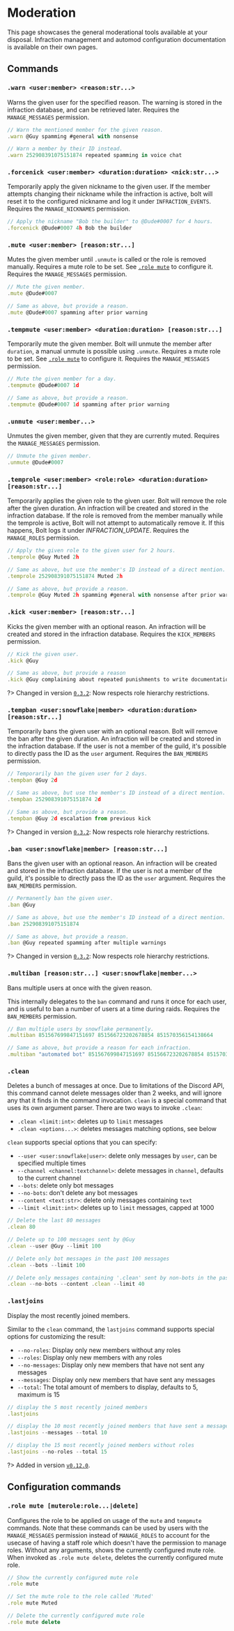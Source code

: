 # Moderation
This page showcases the general moderational tools available at your disposal. Infraction management and automod configuration documentation is available on their own pages.


## Commands
### `.warn <user:member> <reason:str...>`
Warns the given user for the specified reason. The warning is stored in the infraction database, and can be retrieved later.
Requires the `MANAGE_MESSAGES` permission.
```js
// Warn the mentioned member for the given reason.
.warn @Guy spamming #general with nonsense

// Warn a member by their ID instead.
.warn 252908391075151874 repeated spamming in voice chat
```

### `.forcenick <user:member> <duration:duration> <nick:str...>`
Temporarily apply the given nickname to the given user. If the member attempts changing their nickname while the infraction is active, bolt will reset it to the configured nickname and log it under `INFRACTION_EVENTS`.
Requires the `MANAGE_NICKNAMES` permission.
```js
// Apply the nickname "Bob the builder" to @Dude#0007 for 4 hours.
.forcenick @Dude#0007 4h Bob the builder
```

### `.mute <user:member> [reason:str...]`
Mutes the given member until `.unmute` is called or the role is removed manually.
Requires a mute role to be set. See [`.role mute`](cogs/moderation#role-mute-muteroleroledelete) to configure it.
Requires the `MANAGE_MESSAGES` permission.
```js
// Mute the given member.
.mute @Dude#0007

// Same as above, but provide a reason.
.mute @Dude#0007 spamming after prior warning
```

### `.tempmute <user:member> <duration:duration> [reason:str...]`
Temporarily mute the given member.
Bolt will unmute the member after `duration`, a manual unmute is possible using `.unmute`.
Requires a mute role to be set. See [`.role mute`](cogs/moderation#role-mute-muteroleroledelete) to configure it.
Requires the `MANAGE_MESSAGES` permission.
```js
// Mute the given member for a day.
.tempmute @Dude#0007 1d

// Same as above, but provide a reason.
.tempmute @Dude#0007 1d spamming after prior warning
```

### `.unmute <user:member...>`
Unmutes the given member, given that they are currently muted.
Requires the `MANAGE_MESSAGES` permission.
```js
// Unmute the given member.
.unmute @Dude#0007
```

### `.temprole <user:member> <role:role> <duration:duration> [reason:str...]`
Temporarily applies the given role to the given user. Bolt will remove the role after the given duration.
An infraction will be created and stored in the infraction database.
If the role is removed from the member manually while the temprole is active, Bolt will not attempt to automatically remove it. If this happens, Bolt logs it under *INFRACTION_UPDATE*.
Requires the `MANAGE_ROLES` permission.
```js
// Apply the given role to the given user for 2 hours.
.temprole @Guy Muted 2h

// Same as above, but use the member's ID instead of a direct mention.
.temprole 252908391075151874 Muted 2h

// Same as above, but provide a reason.
.temprole @Guy Muted 2h spamming #general with nonsense after prior warning
```

### `.kick <user:member> [reason:str...]`
Kicks the given member with an optional reason.
An infraction will be created and stored in the infraction database.
Requires the `KICK_MEMBERS` permission.
```js
// Kick the given user.
.kick @Guy

// Same as above, but provide a reason
.kick @Guy complaining about repeated punishments to write documentation
```

?> Changed in version [`0.3.2`](changelog#v031): Now respects role hierarchy restrictions.

### `.tempban <user:snowflake|member> <duration:duration> [reason:str...]`
Temporarily bans the given user with an optional reason. Bolt will remove the ban after the given duration.
An infraction will be created and stored in the infraction database.
If the user is not a member of the guild, it's possible to directly pass the ID as the `user` argument.
Requires the `BAN_MEMBERS` permission.
```js
// Temporarily ban the given user for 2 days.
.tempban @Guy 2d

// Same as above, but use the member's ID instead of a direct mention.
.tempban 252908391075151874 2d

// Same as above, but provide a reason.
.tempban @Guy 2d escalation from previous kick
```

?> Changed in version [`0.3.2`](changelog#v031): Now respects role hierarchy restrictions.

### `.ban <user:snowflake|member> [reason:str...]`
Bans the given user with an optional reason.
An infraction will be created and stored in the infraction database.
If the user is not a member of the guild, it's possible to directly pass the ID as the `user` argument.
Requires the `BAN_MEMBERS` permission.
```js
// Permanently ban the given user.
.ban @Guy

// Same as above, but use the member's ID instead of a direct mention.
.ban 252908391075151874

// Same as above, but provide a reason.
.ban @Guy repeated spamming after multiple warnings
```

?> Changed in version [`0.3.2`](changelog#v031): Now respects role hierarchy restrictions.

### `.multiban [reason:str...] <user:snowflake|member...>`
Bans multiple users at once with the given reason.

This internally delegates to the `ban` command and runs it once for each user,
and is useful to ban a number of users at a time during raids.
Requires the `BAN_MEMBERS` permission.

```js
// Ban multiple users by snowflake permanently.
.multiban 851567699847151697 851566723202678854 851570356154138664

// Same as above, but provide a reason for each infraction.
.multiban "automated bot" 851567699847151697 851566723202678854 851570356154138664
```

### `.clean`
Deletes a bunch of messages at once.
Due to limitations of the Discord API, this command cannot delete messages older than 2 weeks, and will ignore any that it finds in the command invocation.
`clean` is a special command that uses its own argument parser.
There are two ways to invoke `.clean`:
- `.clean <limit:int>`: deletes up to `limit` messages
- `.clean <options...>`: deletes messages matching options, see below

`clean` supports special options that you can specify:
* `--user <user:snowflake|user>`: delete only messages by `user`, can be specified multiple times
* `--channel <channel:textchannel>`: delete messages in `channel`, defaults to the current channel
* `--bots`: delete only bot messages
* `--no-bots`: don't delete any bot messages
* `--content <text:str>`: delete only messages containing `text`
* `--limit <limit:int>`: deletes up to `limit` messages, capped at 1000

```js
// Delete the last 80 messages
.clean 80

// Delete up to 100 messages sent by @Guy
.clean --user @Guy --limit 100

// Delete only bot messages in the past 100 messages
.clean --bots --limit 100

// Delete only messages containing '.clean' sent by non-bots in the past 40 messages
.clean --no-bots --content .clean --limit 40
```

### `.lastjoins`
Display the most recently joined members.

Similar to the `clean` command, the `lastjoins` command supports special options
for customizing the result:
* `--no-roles`: Display only new members without any roles
* `--roles`: Display only new members with any roles
* `--no-messages`: Display only new members that have not sent any messages
* `--messages`: Display only new members that have sent any messages
* `--total`: The total amount of members to display, defaults to 5, maximum is 15

```js
// display the 5 most recently joined members
.lastjoins

// display the 10 most recently joined members that have sent a message recently
.lastjoins --messages --total 10

// display the 15 most recently joined members without roles
.lastjoins --no-roles --total 15
```

?> Added in version [`v0.12.0`](changelog#v0120).

## Configuration commands
### `.role mute [muterole:role...|delete]`
Configures the role to be applied on usage of the `mute` and `tempmute` commands.
Note that these commands can be used by users with the `MANAGE_MESSAGES` permission instead of `MANAGE_ROLES` to account for the usecase of having a staff role which doesn't have the permission to manage roles.
Without any arguments, shows the currently configured mute role.
When invoked as `.role mute delete`, deletes the currently configured mute role.

```js
// Show the currently configured mute role
.role mute

// Set the mute role to the role called 'Muted'
.role mute Muted

// Delete the currently configured mute role
.role mute delete
```
